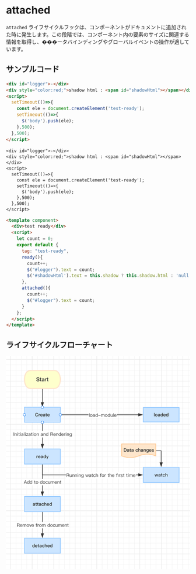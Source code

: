 # attached

`attached` ライフサイクルフックは、コンポーネントがドキュメントに追加された時に発生します。この段階では、コンポーネント内の要素のサイズに関連する情報を取得し、���ータバインディングやグローバルイベントの操作が適しています。

## サンプルコード
```html
<div id="logger">-</div>
<div style="color:red;">shadow html : <span id="shadowHtml"></span></div>
<script>
  setTimeout(()=>{
    const ele = document.createElement('test-ready');
    setTimeout(()=>{
      $('body').push(ele);
    },500);
  },500);
</script>
```

<comp-viewer comp-name="test-ready">

```
<div id="logger">-</div>
<div style="color:red;">shadow html : <span id="shadowHtml"></span></div>
<script>
  setTimeout(()=>{
    const ele = document.createElement('test-ready');
    setTimeout(()=>{
      $('body').push(ele);
    },500);
  },500);
</script>
```

```html
<template component>
  <div>test ready</div>
  <script>
    let count = 0;
    export default {
      tag: "test-ready",
      ready(){
        count++;
        $("#logger").text = count;
        $('#shadowHtml').text = this.shadow ? this.shadow.html : 'null';
      },
      attached(){
        count++;
        $("#logger").text = count;
      }
    };
  </script>
</template>
```

</comp-viewer>

## ライフサイクルフローチャート
<img src="../../../publics/life-cycle.png" width="512" />
